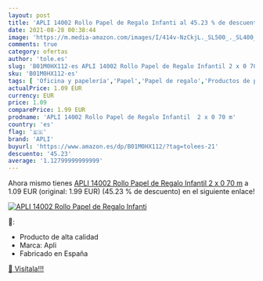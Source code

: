 ```yaml
---
layout: post
title: 'APLI 14002 Rollo Papel de Regalo Infanti al 45.23 % de descuento'
date: 2021-08-28 00:38:44
image: 'https://m.media-amazon.com/images/I/414v-NzCkjL._SL500_._SL400_.jpg'
comments: true
category: ofertas
author: 'tole.es'
slug: 'B01M0HX112-es APLI 14002 Rollo Papel de Regalo Infantil 2 x 0 70 m'
sku: 'B01M0HX112-es'
tags: [ 'Oficina y papelería','Papel','Papel de regalo','Productos de papel para oficina','apli', ]
actualPrice: 1.09 EUR
currency: EUR
price: 1.09
comparePrice: 1.99 EUR
prodname: 'APLI 14002 Rollo Papel de Regalo Infantil  2 x 0 70 m'
country: 'es'
flag: '🇪🇸'
brand: 'APLI'
buyurl: 'https://www.amazon.es/dp/B01M0HX112/?tag=tolees-21'
descuento: '45.23'
average: '1.12799999999999'
---
```


Ahora mismo tienes [APLI 14002 Rollo Papel de Regalo Infantil  2 x 0 70 m](https://www.amazon.es/dp/B01M0HX112/?tag=tolees-21) a 1.09 EUR (original: 1.99 EUR) (45.23 %  de descuento) en el siguiente enlace!

[![APLI 14002 Rollo Papel de Regalo Infanti](https://m.media-amazon.com/images/I/414v-NzCkjL._SL500_._SL400_.jpg)](https://www.amazon.es/dp/B01M0HX112/?tag=tolees-21)

🔎:

- Producto de alta calidad
- Marca: Apli
- Fabricado en España

[🛒 Visítala!!!](https://www.amazon.es/dp/B01M0HX112/?tag=tolees-21)
